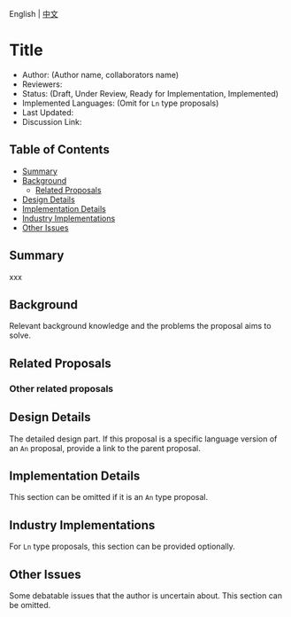 English | [中文](TEMPLATE_zh_CN.md)

# Title

- Author: (Author name, collaborators name)
- Reviewers:
- Status: (Draft, Under Review, Ready for Implementation, Implemented)
- Implemented Languages: (Omit for `Ln` type proposals)
- Last Updated:
- Discussion Link:

## Table of Contents

- [Summary](#summary)
- [Background](#background)
  - [Related Proposals](#related-proposals)
- [Design Details](#design-details)
- [Implementation Details](#implementation-details)
- [Industry Implementations](#industry-implementations)
- [Other Issues](#other-issues)

## Summary

xxx

## Background

Relevant background knowledge and the problems the proposal aims to solve.

## Related Proposals

### Other related proposals

## Design Details

The detailed design part.
If this proposal is a specific language version of an `An` proposal, provide a link to the parent proposal.

## Implementation Details

This section can be omitted if it is an `An` type proposal.

## Industry Implementations

For `Ln` type proposals, this section can be provided optionally.

## Other Issues

Some debatable issues that the author is uncertain about.
This section can be omitted.